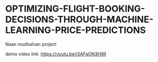 # OPTIMIZING-FLIGHT-BOOKING-DECISIONS-THROUGH-MACHINE-LEARNING-PRICE-PREDICTIONS
Naan mudhalvan project



demo video link :https://youtu.be/i3AFqON3HlM 
